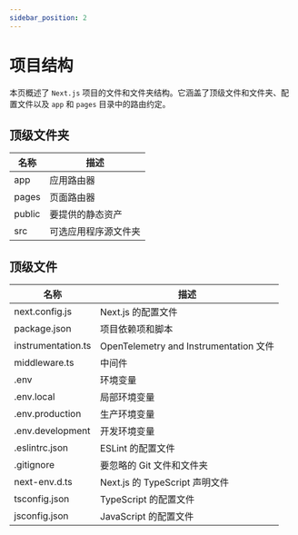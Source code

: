 ```yaml
---
sidebar_position: 2
---
```


#  项目结构

本页概述了 `Next.js` 项目的文件和文件夹结构。它涵盖了顶级文件和文件夹、配置文件以及 `app` 和 `pages` 目录中的路由约定。

## 顶级文件夹

| 名称 | 描述 |
| --- | --- |
| app | 应用路由器 |
|  pages | 页面路由器 | 
| public | 要提供的静态资产 |
| src | 可选应用程序源文件夹 |

## 顶级文件

| 名称 | 描述 |
| --- | --- | 
| next.config.js | Next.js 的配置文件 |
| package.json | 项目依赖项和脚本 |
| instrumentation.ts | OpenTelemetry and Instrumentation 文件 |
| middleware.ts | 中间件 |
| .env |  环境变量 |
| .env.local | 局部环境变量 |
| .env.production | 生产环境变量 |
| .env.development | 开发环境变量 |
| .eslintrc.json | ESLint 的配置文件 |
| .gitignore | 要忽略的 Git 文件和文件夹 |
| next-env.d.ts | Next.js 的 TypeScript 声明文件 |
| tsconfig.json | TypeScript 的配置文件 |
| jsconfig.json | JavaScript 的配置文件 |

